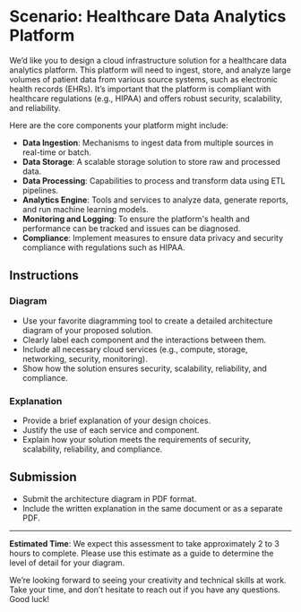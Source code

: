 # Scenario: Healthcare Data Analytics Platform

We’d like you to design a cloud infrastructure solution for a healthcare data analytics platform. This platform will need to ingest, store, and analyze large volumes of patient data from various source systems, such as electronic health records (EHRs). It’s important that the platform is compliant with healthcare regulations (e.g., HIPAA) and offers robust security, scalability, and reliability.

Here are the core components your platform might include:

- **Data Ingestion**: Mechanisms to ingest data from multiple sources in real-time or batch.
- **Data Storage**: A scalable storage solution to store raw and processed data.
- **Data Processing**: Capabilities to process and transform data using ETL pipelines.
- **Analytics Engine**: Tools and services to analyze data, generate reports, and run machine learning models.
- **Monitoring and Logging**: To ensure the platform's health and performance can be tracked and issues can be diagnosed.
- **Compliance**: Implement measures to ensure data privacy and security compliance with regulations such as HIPAA.

## Instructions

### Diagram

- Use your favorite diagramming tool to create a detailed architecture diagram of your proposed solution.
- Clearly label each component and the interactions between them.
- Include all necessary cloud services (e.g., compute, storage, networking, security, monitoring).
- Show how the solution ensures security, scalability, reliability, and compliance.

### Explanation

- Provide a brief explanation of your design choices.
- Justify the use of each service and component.
- Explain how your solution meets the requirements of security, scalability, reliability, and compliance.

## Submission

- Submit the architecture diagram in PDF format.
- Include the written explanation in the same document or as a separate PDF.

---

**Estimated Time**: We expect this assessment to take approximately 2 to 3 hours to complete. Please use this estimate as a guide to determine the level of detail for your diagram.

We’re looking forward to seeing your creativity and technical skills at work. Take your time, and don’t hesitate to reach out if you have any questions. Good luck!
